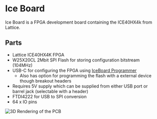 # Ice Board 
Ice Board is a FPGA development board containing the ICE40HX4k from Lattice.  
## Parts
- Lattice ICE40HX4K FPGA
- W25X20CL 2Mbit SPI Flash for storing configuration bitstream (104MHz)
- USB-C for configuring the FPGA using [IceBoard Programmer](https://github.com/SyedAnasAlam/IceBoard-Programmer) 
    - Also has option for programming the flash with a external device though breakout headers
- Requires 5V supply which can be supplied from either USB port or barrel jack (selectable with a header)
- FTDI4222 for USB to SPI conversion
- 64 x IO pins  
  
![3D Rendering of the PCB](https://i.imgur.com/5hSbpcV.png)
